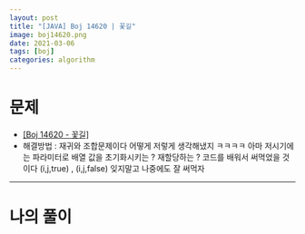 ```yaml
---
layout: post
title: "[JAVA] Boj 14620 | 꽃길"
image: boj14620.png
date: 2021-03-06
tags: [boj]
categories: algorithm
---
```


# 문제
- <a href="https://www.acmicpc.net/problem/14620" target="_black" >[Boj 14620 - 꽃길]</a>
- 해결방법 : 재귀와 조합문제이다 어떻게 저렇게 생각해냈지 ㅋㅋㅋㅋ 아마 저시기에는 파라미터로 배열 값을 초기화시키는 ? 재할당하는 ? 코드를 배워서 써먹었을 것이다 (i,j,true) , (i,j,false) 잊지말고 나중에도 잘 써먹자

- - -

# 나의 풀이

<script src="https://gist.github.com/Jisu-Shin/e46ba9e4135f0d6d8aa42647e038a86d.js"></script>